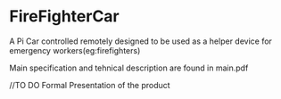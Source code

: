 # FireFighterCar
A Pi Car controlled remotely designed to be used as a helper device for emergency workers(eg:firefighters)

Main specification and tehnical description are found in main.pdf

//TO DO Formal Presentation of the product